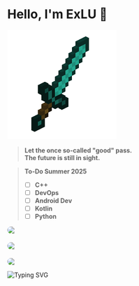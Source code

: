 <!-- 🌌 README by ouo-anime -->

# Hello, I'm ExLU 👋 

<!-- Gif -->
![](https://github.com/ouo-anime/ouo-anime/blob/main/Sword.gif)

> **Let the once so-called "good" pass.** <br>
> **The future is still in sight.** <br>

> **To-Do Summer 2025** <br>
> - [ ] **C++** <br>
> - [ ] **DevOps** <br>
> - [ ] **Android Dev** <br>
> - [ ] **Kotlin** <br>
> - [ ] **Python** <br>

<div style="display: flex; flex-direction: column; gap: 20px; max-width: 90%;">
  <img 
    src="https://github-readme-stats.vercel.app/api?username=ouo-anime&show_icons=true&theme=tokyonight&bg_color=000000&title_color=DA70D6&icon_color=DA70D6&text_color=ffffff"
    style="width: 60%; max-width: 100px; border-radius: 10px;"
  />
  <img 
    src="https://github-readme-streak-stats.herokuapp.com/?user=ouo-anime&theme=tokyonight&background=000000&ring=DA70D6&currStreakLabel=ffffff&sideLabels=ffffff"
    style="width: 60%; max-width: 100px; border-radius: 10px;"
  />
  <img 
    src="https://github-readme-stats.vercel.app/api/top-langs/?username=ouo-anime&layout=compact&theme=tokyonight&bg_color=000000&title_color=DA70D6&text_color=ffffff"
    style="width: 60%; max-width: 100px; border-radius: 10px;"
  />
</div>

<p>
  <img src="https://readme-typing-svg.demolab.com?font=Fira+Code&size=18&pause=1000&color=DA70D6&width=600&lines=Meow+Meow+Meoow~+Meow!;MEOW!+Meow?;music+muSic+MeoMusic+MeowMusic;Meow+Meow+Meoow~+Meow!;MEOW!+Meow?;" alt="Typing SVG" />
</p>

